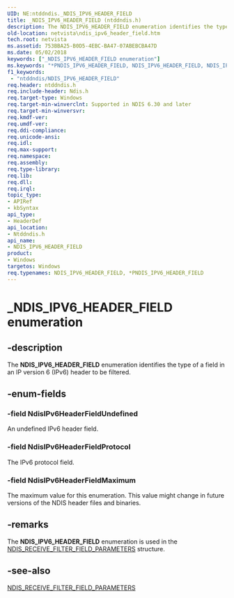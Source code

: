```yaml
---
UID: NE:ntddndis._NDIS_IPV6_HEADER_FIELD
title: _NDIS_IPV6_HEADER_FIELD (ntddndis.h)
description: The NDIS_IPV6_HEADER_FIELD enumeration identifies the type of a field in an IP version 6 (IPv6) header to be filtered.
old-location: netvista\ndis_ipv6_header_field.htm
tech.root: netvista
ms.assetid: 753BBA25-B0D5-4EBC-BA47-07ABEBCBA47D
ms.date: 05/02/2018
keywords: ["_NDIS_IPV6_HEADER_FIELD enumeration"]
ms.keywords: "*PNDIS_IPV6_HEADER_FIELD, NDIS_IPV6_HEADER_FIELD, NDIS_IPV6_HEADER_FIELD enumeration [Network Drivers Starting with Windows Vista], NdisIPv6HeaderFieldMaximum, NdisIPv6HeaderFieldProtocol, NdisIPv6HeaderFieldUndefined, PNDIS_IPV6_HEADER_FIELD, PNDIS_IPV6_HEADER_FIELD enumeration pointer [Network Drivers Starting with Windows Vista], _NDIS_IPV6_HEADER_FIELD, netvista.ndis_ipv6_header_field, ntddndis/NDIS_IPV6_HEADER_FIELD, ntddndis/NdisIPv6HeaderFieldMaximum, ntddndis/NdisIPv6HeaderFieldProtocol, ntddndis/NdisIPv6HeaderFieldUndefined, ntddndis/PNDIS_IPV6_HEADER_FIELD"
f1_keywords:
 - "ntddndis/NDIS_IPV6_HEADER_FIELD"
req.header: ntddndis.h
req.include-header: Ndis.h
req.target-type: Windows
req.target-min-winverclnt: Supported in NDIS 6.30 and later
req.target-min-winversvr: 
req.kmdf-ver: 
req.umdf-ver: 
req.ddi-compliance: 
req.unicode-ansi: 
req.idl: 
req.max-support: 
req.namespace: 
req.assembly: 
req.type-library: 
req.lib: 
req.dll: 
req.irql: 
topic_type:
- APIRef
- kbSyntax
api_type:
- HeaderDef
api_location:
- Ntddndis.h
api_name:
- NDIS_IPV6_HEADER_FIELD
product:
- Windows
targetos: Windows
req.typenames: NDIS_IPV6_HEADER_FIELD, *PNDIS_IPV6_HEADER_FIELD
---
```


# _NDIS_IPV6_HEADER_FIELD enumeration


## -description


The <b>NDIS_IPV6_HEADER_FIELD</b> enumeration identifies the type of a field in an IP version 6 (IPv6) header to be filtered.


## -enum-fields




### -field NdisIPv6HeaderFieldUndefined

An undefined IPv6 header field.


### -field NdisIPv6HeaderFieldProtocol

The IPv6 protocol field.


### -field NdisIPv6HeaderFieldMaximum

The maximum value for this enumeration. This value might change in future versions of the NDIS
     header files and binaries.


## -remarks



The <b>NDIS_IPV6_HEADER_FIELD</b> enumeration is used in the 
    <a href="https://docs.microsoft.com/windows-hardware/drivers/ddi/ntddndis/ns-ntddndis-_ndis_receive_filter_field_parameters">
    NDIS_RECEIVE_FILTER_FIELD_PARAMETERS</a> structure.




## -see-also




<a href="https://docs.microsoft.com/windows-hardware/drivers/ddi/ntddndis/ns-ntddndis-_ndis_receive_filter_field_parameters">
   NDIS_RECEIVE_FILTER_FIELD_PARAMETERS</a>
 

 

